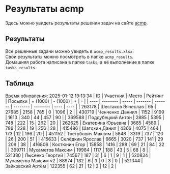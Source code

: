 # Результаты acmp
Здесь можно увидеть результаты решения задач на сайте [acmp](https://acmp.ru). 

## Результаты
Все решенные задачи можно увидеть в `acmp_results.xlsx`.   
Свои результаты можно посмотреть в папке `acmp_results`.  
Домашняя работа написана в папке `tasks`, а её выполнение в папке `tasks_results`.

## Таблица
Время обновления: 2025-01-12 19:13:34
| ID   | Участник | Место | Рейтинг | Посылки | + (1000) | - (1000) | +    | -    |
| ---- | -------- | ----- | ------- | ------- | -------- | -------- | ---- | ---- |
| 263178 | Шестаков Вячеслав | 65 | 27685 | 2158 | 785 | 0 | 1096 | 2 |
| 430719 | Ченченко Даниил | 1152 | 9199 | 1613 | 340 | 44 | 457 | 90 |
| 369588 | Поддубецкий Антон | 2885 | 5395 | 748 | 222 | 15 | 262 | 20 |
| 262625 | Екатерина Юрьевна | 3685 | 4589 | 786 | 228 | 19 | 256 | 28 |
| 415486 | Шатохин Данил | 4366 | 4075 | 464 | 173 | 12 | 196 | 20 |
| 451152 | Трегубович Максим | 5848 | 3319 | 737 | 120 | 26 | 200 | 51 |
| 415633 | Селёдкин Ярослав | 6665 | 3020 | 737 | 141 | 29 | 209 | 38 |
| 416806 | Костюнин Егор | 15858 | 1416 | 288 | 69 | 21 | 84 | 22 |
| 369711 | Мухаметов Максим | 19984 | 1117 | 188 | 43 | 5 | 68 | 8 |
| 521330 | Лысенко Георгий | 74567 | 187 | 31 | 6 | 1 | 9 | 1 |
| 520834 | Мухаметов Максим v2 | 88974 | 132 | 6 | 3 | 0 | 3 | 0 |
| 521344 | Зайковский Артём | 122355 | 62 | 21 | 12 | 2 | 12 | 2 |
